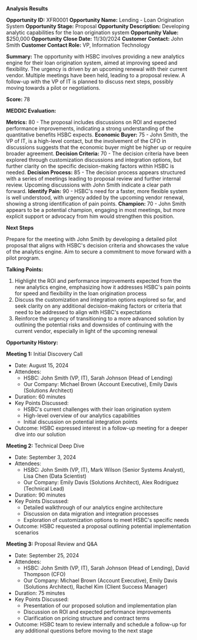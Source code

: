 **Analysis Results**

**Opportunity ID:** XFR0001
**Opportunity Name:** Lending - Loan Origination System
**Opportunity Stage:** Proposal
**Opportunity Description:** Developing analytic capabilities for the loan origination system
**Opportunity Value:** $250,000
**Opportunity Close Date:** 11/30/2024
**Customer Contact:** John Smith
**Customer Contact Role:** VP, Information Technology

**Summary:** The opportunity with HSBC involves providing a new analytics engine for their loan origination system, aimed at improving speed and flexibility. The urgency is driven by an upcoming renewal with their current vendor. Multiple meetings have been held, leading to a proposal review. A follow-up with the VP of IT is planned to discuss next steps, possibly moving towards a pilot or negotiations.

**Score:** 78

**MEDDIC Evaluation:**

**Metrics:** 80 - The proposal includes discussions on ROI and expected performance improvements, indicating a strong understanding of the quantitative benefits HSBC expects.
**Economic Buyer:** 75 - John Smith, the VP of IT, is a high-level contact, but the involvement of the CFO in discussions suggests that the economic buyer might be higher up or require broader agreement.
**Decision Criteria:** 70 - The decision criteria have been explored through customization discussions and integration options, but further clarity on the specific decision-making factors within HSBC is needed.
**Decision Process:** 85 - The decision process appears structured with a series of meetings leading to proposal review and further internal review. Upcoming discussions with John Smith indicate a clear path forward.
**Identify Pain:** 90 - HSBC's need for a faster, more flexible system is well understood, with urgency added by the upcoming vendor renewal, showing a strong identification of pain points.
**Champion:** 70 - John Smith appears to be a potential champion, engaging in most meetings, but more explicit support or advocacy from him would strengthen this position.

**Next Steps**

Prepare for the meeting with John Smith by developing a detailed pilot proposal that aligns with HSBC's decision criteria and showcases the value of the analytics engine. Aim to secure a commitment to move forward with a pilot program.

**Talking Points:**

  1. Highlight the ROI and performance improvements expected from the new analytics engine, emphasizing how it addresses HSBC's pain points for speed and flexibility in the loan origination process
  2. Discuss the customization and integration options explored so far, and seek clarity on any additional decision-making factors or criteria that need to be addressed to align with HSBC's expectations
  3. Reinforce the urgency of transitioning to a more advanced solution by outlining the potential risks and downsides of continuing with the current vendor, especially in light of the upcoming renewal

**Opportunity History:** 

**Meeting 1:** Initial Discovery Call
- Date: August 15, 2024
- Attendees: 
  - HSBC: John Smith (VP, IT), Sarah Johnson (Head of Lending)
  - Our Company: Michael Brown (Account Executive), Emily Davis (Solutions Architect)
- Duration: 60 minutes
- Key Points Discussed:
  - HSBC's current challenges with their loan origination system
  - High-level overview of our analytics capabilities
  - Initial discussion on potential integration points
- Outcome: HSBC expressed interest in a follow-up meeting for a deeper dive into our solution

**Meeting 2:** Technical Deep Dive
- Date: September 3, 2024
- Attendees:
  - HSBC: John Smith (VP, IT), Mark Wilson (Senior Systems Analyst), Lisa Chen (Data Scientist)
  - Our Company: Emily Davis (Solutions Architect), Alex Rodriguez (Technical Lead)
- Duration: 90 minutes
- Key Points Discussed:
  - Detailed walkthrough of our analytics engine architecture
  - Discussion on data migration and integration processes
  - Exploration of customization options to meet HSBC's specific needs
- Outcome: HSBC requested a proposal outlining potential implementation scenarios

**Meeting 3:** Proposal Review and Q&A
- Date: September 25, 2024
- Attendees:
  - HSBC: John Smith (VP, IT), Sarah Johnson (Head of Lending), David Thompson (CFO)
  - Our Company: Michael Brown (Account Executive), Emily Davis (Solutions Architect), Rachel Kim (Client Success Manager)
- Duration: 75 minutes
- Key Points Discussed:
  - Presentation of our proposed solution and implementation plan
  - Discussion on ROI and expected performance improvements
  - Clarification on pricing structure and contract terms
- Outcome: HSBC team to review internally and schedule a follow-up for any additional questions before moving to the next stage
